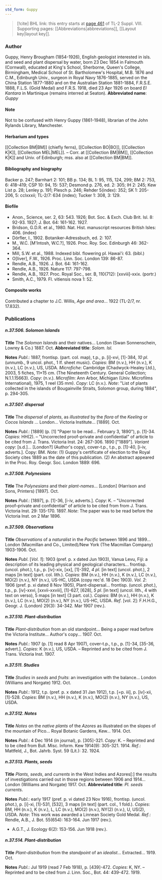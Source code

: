 ```yaml
---
std_form: Guppy
---
```


> [!cite] BHL link: this entry starts at [page 461](https://www.biodiversitylibrary.org/page/33258939) of TL-2 Suppl. VIII.
> Supporting pages: [[Abbreviations|abbreviations]], [[Layout key|layout key]].

### Author

Guppy, Henry Brougham (1854-1926), English geologist interested in isls. and seed and plant dispersal by water, born 23 Dec 1854 in Falmouth (Cornwall), educated at King's School, Sherborne, Queen's College, Birmingham, Medical School of St. Bartholomew's Hospital, M.B. 1876 and C.M., Edinburgh Univ., surgeon in Royal Navy 1876-1885, served on the China Station 1877-1880 and on the Australian Station 1881-1884, F.R.S.E. 1888, F.L.S. (Gold Medal) and F.R.S. 1918, died 23 Apr 1926 on board *El Kantara* in Martinique (remains interred at Seaton). 
**Abbreviated name**: *Guppy*

#### Note

Not to be confused with Henry Guppy (1861-1948), librarian of the John Rylands Library, Manchester.

#### Herbarium and types

[[Collection BM|BM]] (chiefly ferns), [[Collection BO|BO]], [[Collection K|K]], [[Collection MEL|MEL]]. – Corr. at [[Collection BM|BM]], [[Collection K|K]] and Univ. of Edinburgh; mss. also at [[Collection BM|BM]].

#### Bibliography and biography

Backer p. 247; Barnhart 2: 101; BB p. 134; BL 1: 95, 115, 124, 299; BM 2: 753, 6: 418-419; CSP 10: 94, 15: 537; Desmond p. 276, ed. 2: 305; IH 2: 245; Kew List p. 28; Lenley p. 191; Plesch p. 246; Rehder 5(index): 352; SK 1: 205-206, 5: cclxxxii; TL-2/7: 634 (index); Tucker 1: 308, 3: 129.

#### Biofile

- Anon., Science, ser. 2, 63: 543. 1926; Bot. Soc. & Exch. Club Brit. Isl. 8: 92-93. 1927; J. Bot. 64: 161-162. 1927.
- Bridson, G.D.R. et al., 1980. Nat. Hist. manuscript resources British Isles: 406. (index)
- Dörfler, I., 1902. Botaniker-Adressbuch, ed. 2: 107.
- M., W.C. \[M'Intosh, W.C.?\], 1926. Proc. Roy. Soc. Edinburgh 46: 362-364.
- Mill, S.W. et al., 1988. Indexed bibl. flowering pl. Hawai'i: 63. (bibl.)
- O\[liver\], F.W., 1926. Proc. Linn. Soc. London 139: 86-87.
- Rendle, A.B., 1926. J. Bot. 64: 161-162.
- Rendle, A.B., 1926. Nature 117: 797-798.
- Rendle, A.B., 1927. Proc. Royal Soc., ser. B, 110(712): \[xxviii\]-xxix. (portr.)
- Smith, A.C., 1979. Fl. vitiensis nova 1: 52.

#### Composite works

Contributed a chapter to J.C. Willis, *Age and area*... 1922 (TL-2/7, nr. 17.832).

### Publications

##### n.37.506. Solomon Islands

**Title**
The *Solomon Islands* and their natives... London (Swan Sonnenschein, Lowrey & Co.) 1887. Oct.
**Abbreviated title**: *Solom. Isl.*

**Notes**
*Publ*.: 1887, frontisp. (part. col. map), t.p., p. \[i\]-xvi, \[1\]-384, *10 pl*. (unnumb., 9 uncol. phot., 1 lf. sheet music). *Copies*: BM (n.v.), HH (n.v.), K (n.v.), LC (n.v.), US, USDA.
*Microfiche*: Cambridge (Chadwyck-Healey Ltd.), 2003, 5 fiches, 11×15 cm. (The Nineteenth Century. General Collection; N.1.1.15663). *Copy*: (n.v.). *Microfilm*: Ann Arbor, Michigan (Univ. Microfilms International), 1975, 1 reel (35 mm). *Copy*: LC (n.v.).
*Note*: "List of plants collected in the islands of Bougainville Straits, Solomon group, during 1884", p. 294-305.

##### n.37.507. dispersal

**Title**
The *dispersal* of *plants*, as *illustrated* by the *flora* of the *Keeling* or *Cocos Islands* ... London... Victoria Institute... \[1889\]. Oct.

**Notes**
*Publ*.: \[1889\] (p. \[1\] "Paper to be read... February 3, 1890"), p. \[1\]-34. *Copies*: HH(2). – "Uncorrected proof–private and confidential" of article to be cited from J. Trans. Victoria Inst. 24: 267-306. 1890 \["1889"\].
*Variant copy*: \[s.d.\]... \[London?\] (Author's copy), cover-t.p., t.p., p. \[1\]-40, \[i-iv, adverts.\]. Copy: BM.
*Note*: (1) Guppy's certificate of election to the Royal Society cites 1889 as the date of this publication. (2) An abstract appeared in the Proc. Roy. Geogr. Soc. London 1889: 696.

##### n.37.508. Polynesians

**Title**
The *Polynesians* and their *plant-names*... \[London\] (Harrison and Sons, Printers) \[1897\]. Oct.

**Notes**
*Publ*.: \[1897\], p. \[1\]-36, \[i-iv, adverts.\]. *Copy*: K. – "Uncorrected proof–private and confidential" of article to be cited from from J. Trans. Victoria Inst. 29: 135-170. 1897.
*Note*: The paper was to be read before the Victoria Inst. on 2 Mar 1896.

##### n.37.509. Observations

**Title**
*Observations* of a *naturalist* in the *Pacific* between 1896 and 1899... London (Macmillan and Co., Limited)/New York (The Macmillan Company) 1903-1906. Oct.

**Notes**
*Publ*. \[*Vol. 1*\]: 1903 (pref. p. x dated Jun 1903), Vanua Levu, Fiji: a description of its leading physical and geological characters... frontisp. (uncol. phot.), t.p., p. \[iv\]-xix, \[xx\], \[1\]-392, *4 pl*. \[in text\] (uncol. phot.), 2 maps \[in text\] (part. col. lith.). *Copies*: BM (n.v.), HH (n.v.), K (n.v.), LC (n.v.), MO(2) (n.v.), NY (n.v.), US-HC, USDA (copy rec'd. 18 Dec 1903).
*Vol. 2*: 1906 (pref. p. xi dated 8 Nov 1905), Plant-dispersal... frontisp. (uncol. phot.), t.p., p. \[iv\]-xxvi, \[xxvii-xxviii\], \[1\]-627, \[628\], *5 pl*. \[in text\] (uncol. lith., 4 with text on verso), 5 maps \[in text\] (3 part. col.). *Copies*: BM (n.v.), HH (n.v.), K (n.v.), LC (n.v.), MO(2) (n.v.), NY (n.v.), US-HC, USDA.
*Ref*. \[vol. 2\]: F.H.H.G., Geogr. J. (London) 29(3): 34-342. Mar 1907 (rev.).

##### n.37.510. Plant-distribution

**Title**
*Plant-distribution* from an old standpoint... Being a paper read before the Victoria Institute... Author's copy... 1907. Oct.

**Notes**
*Publ*.: 1907 (p. \[1\] read 8 Apr 1907), cover-t.p., t.p., p. \[1\]-34, \[35-36, advert.\]. *Copies*: K (n.v.), US, USDA. – Reprinted and to be cited from J. Trans. Victoria Inst. 1907.

##### n.37.511. Studies

**Title**
*Studies* in *seeds* and *fruits*: an investigation with the balance... London (Williams and Norgate) 1912. Oct.

**Notes**
*Publ*.: 1912, t.p. (pref. p. x dated 31 Jan 1912), t.p. \[=p. iii\], p. \[iv\]-xii, \[1\]-528. *Copies*: BM (n.v.), HH (n.v.), K (n.v.), MO(2) (n.v.), NY (n.v.), US, USDA.

##### n.37.512. Notes

**Title**
*Notes* on the *native plants* of the *Azores* as illustrated on the slopes of the mountain of Pico... Royal Botanic Gardens, Kew... 1914. Oct.

**Notes**
*Publ*.: 4 Dec 1914 (in journal), p. \[305\]-321. *Copy*: K. – Reprinted and to be cited from Bull. Misc. Inform. Kew 1914(9): 305-321. 1914.
*Ref*.: Mattfeld, J., Bot. Jahrb. Syst. 59 (Lit.): 32. 1924.

##### n.37.513. Plants, seeds

**Title**
*Plants, seeds*, and *currents* in the West Indies and Azores\[:\] the results of investigations carried out in those regions between 1906 and 1914... London (Williams and Norgate) 1917. Oct.
**Abbreviated title**: *Pl. seeds currents*.

**Notes**
*Publ*.: early 1917 (pref. p. vi dated 23 Nov 1916), frontisp. (uncol. phot.), p. \[i\]-xi, \[1\]-531, \[532\], 3 maps \[in text\] (part. col., 1 fold.). *Copies*: BM, HH (n.v.), K (n.v.), L, LC (n.v.), MO(2) (n.v.), NY(2) (n.v.), U, US(2), USDA.
*Note*: This work was awarded a Linnean Society Gold Medal.
*Ref*.: Rendle, A.B., J. Bot. 55(654): 163-164. Jun 1917 (rev.).
- A.G.T., J. Ecology 6(2): 153-156. Jun 1918 (rev.).

##### n.37.514. Plant-distribution

**Title**
*Plant-distribution* from the *standpoint* of an *idealist*... Extracted... 1919. Oct.

**Notes**
*Publ*.: Jul 1919 (read 7 Feb 1918), p. \[439\]-472. *Copies*: K, NY. – Reprinted and to be cited from J. Linn. Soc., Bot. 44: 439-472. 1919.

